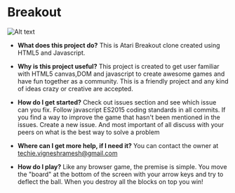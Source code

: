 # Breakout



![Alt text](https://i.gyazo.com/f43327913cdec1ab4da6a3ffe5e5967c.png "Atari Breakout In Chrome")



* __What does this project do?__
  This is Atari Breakout clone created using HTML5 and Javascript.

* __Why is this project useful?__
This project is created to get user familiar with HTML5 canvas,DOM and javascript to create awesome games and have fun together as a community. This is a friendly project and any kind of ideas crazy or creative are accepted.

* __How do I get started?__
Check out issues section and see which issue can you fix. Follow javascript ES2015 coding standards in all commits.
If you find a way to improve the game that hasn't been mentioned in the issues. Create a new issue. And most important of all discuss with your peers on what is the best way to solve a problem

* __Where can I get more help, if I need it?__
You can contact the owner at techie.vigneshramesh@gmail.com

* __How do I play?__
Like any browser game, the premise is simple. You move the "board" at the bottom of the screen with your arrow keys and try to deflect the ball. When you destroy all the blocks on top you win!



